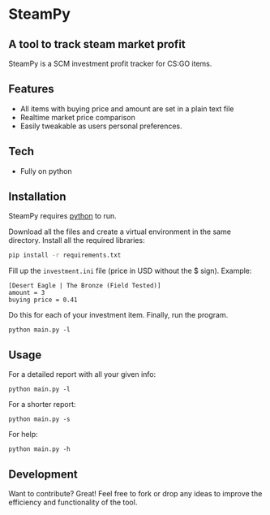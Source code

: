 # SteamPy
## A tool to track steam market profit



SteamPy is a SCM investment profit tracker for CS:GO items. 
## Features
- All items with buying price and amount are set in a plain text file
- Realtime market price comparison
- Easily tweakable as users personal preferences.




## Tech
- Fully on python


## Installation

SteamPy requires [python](https://www.python.org/) to run.

Download all the files and create a virtual environment in the same directory.
Install all the required libraries:
```sh
pip install -r requirements.txt
```
Fill up the ```investment.ini``` file (price in USD without the $ sign).
Example:
```
[Desert Eagle | The Bronze (Field Tested)]
amount = 3
buying price = 0.41
```
Do this for each of your investment item.
Finally, run the program.
```
python main.py -l
```
## Usage
For a detailed report with all your given info:
```
python main.py -l
```
For a shorter report:
```
python main.py -s
```
For help:
```
python main.py -h
```

## Development

Want to contribute? Great! Feel free to fork or drop any ideas to improve the efficiency and functionality of the tool.
